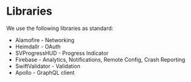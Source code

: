 # Libraries

We use the following libraries as standard:

* Alamofire - Networking
* Heimdallr - OAuth
* SVProgressHUD - Progress Indicator
* Firebase - Analytics, Notifications, Remote Config, Crash Reporting
* SwiftValidator - Validation
* Apollo - GraphQL client